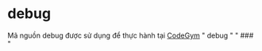 # debug
Mã nguồn debug được sử dụng để thực hành tại [CodeGym](https://codegym.vn) 
" debug " 
" ### " 
